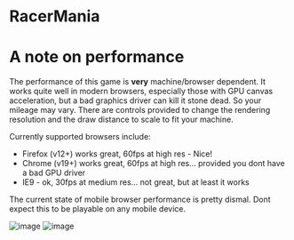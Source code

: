 # RacerMania

A note on performance
=====================

The performance of this game is **very** machine/browser dependent. It works quite well in modern
browsers, especially those with GPU canvas acceleration, but a bad graphics driver can kill it stone
dead. So your mileage may vary. There are controls provided to change the rendering resolution
and the draw distance to scale to fit your machine.

Currently supported browsers include:

 * Firefox (v12+) works great, 60fps at high res - Nice!
 * Chrome (v19+) works great, 60fps at high res... provided you dont have a bad GPU driver
 * IE9 - ok, 30fps at medium res... not great, but at least it works

The current state of mobile browser performance is pretty dismal. Dont expect this to be playable on
any mobile device.

![image](https://user-images.githubusercontent.com/64016811/207862347-5939ac5b-493b-41e3-9f5d-64721870c228.png)
![image](https://user-images.githubusercontent.com/64016811/207863025-011e569e-735e-4098-a805-4b5767c973a7.png)

